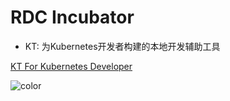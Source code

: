 # RDC Incubator

- KT: 为Kubernetes开发者构建的本地开发辅助工具

[KT For Kubernetes Developer](https://rdc-incubator.github.io/kt-docs/#/zh-cn/)

<!-- background color -->

![color](#f0f0f0)